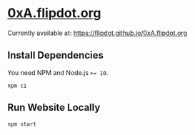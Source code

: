 # [0xA.flipdot.org](https://0xA.flipdot.org)

Currently available at: https://flipdot.github.io/0xA.flipdot.org

## Install Dependencies
You need NPM and Node.js `>= 10`.
```shell
npm ci
```

## Run Website Locally
```shell
npm start
```
